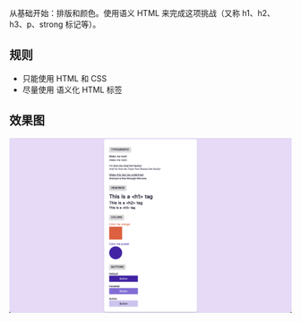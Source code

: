 从基础开始：排版和颜色。使用语义 HTML 来完成这项挑战（又称 h1、h2、h3、p、strong 标记等）。

## 规则

- 只能使用 HTML 和 CSS
- 尽量使用 语义化 HTML 标签

## 效果图

![Basics](basics.png)
